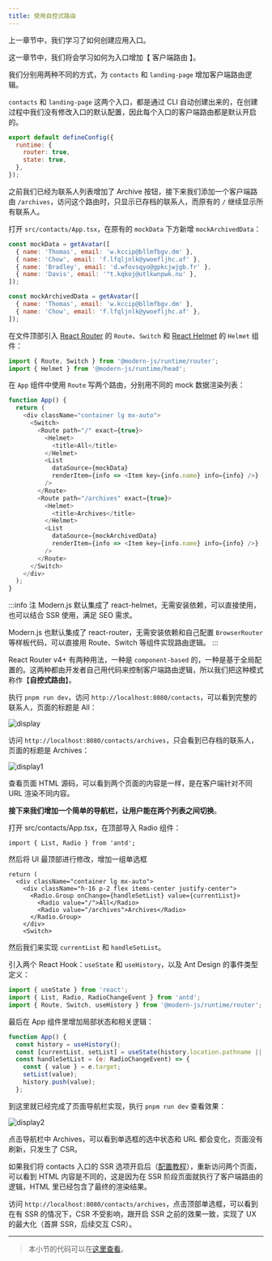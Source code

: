 ```yaml
---
title: 使用自控式路由​​​​
---
```


上一章节中，我们学习了如何创建应用入口。

这一章节中，我们将会学习如何为入口增加【 客户端路由 】。

我们分别用两种不同的方式，为 `contacts` 和 `landing-page` 增加客户端路由逻辑。

`contacts` 和 `landing-page` 这两个入口，都是通过 CLI 自动创建出来的，在创建过程中我们没有修改入口的默认配置，因此每个入口的客户端路由都是默认开启的。

```js title="modern.config.js"
export default defineConfig({
  runtime: {
    router: true,
    state: true,
  },
});
```

之前我们已经为联系人列表增加了 Archive 按钮，接下来我们添加一个客户端路由 `/archives`，访问这个路由时，只显示已存档的联系人，而原有的 `/` 继续显示所有联系人。

打开 `src/contacts/App.tsx`，在原有的 `mockData` 下方新增 `mockArchivedData`：

```js
const mockData = getAvatar([
  { name: 'Thomas', email: 'w.kccip@bllmfbgv.dm' },
  { name: 'Chow', email: 'f.lfqljnlk@ywoefljhc.af' },
  { name: 'Bradley', email: 'd.wfovsqyo@gpkcjwjgb.fr' },
  { name: 'Davis', email: '"t.kqkoj@utlkwnpwk.nu' },
]);

const mockArchivedData = getAvatar([
  { name: 'Thomas', email: 'w.kccip@bllmfbgv.dm' },
  { name: 'Chow', email: 'f.lfqljnlk@ywoefljhc.af' },
]);
```

在文件顶部引入 [React Router](https://reactrouter.com/) 的 `Route`、`Switch` 和 [React Helmet](https://github.com/nfl/react-helmet) 的 `Helmet` 组件：

```js
import { Route, Switch } from '@modern-js/runtime/router';
import { Helmet } from '@modern-js/runtime/head';
```

在 `App` 组件中使用 `Route` 写两个路由，分别用不同的 mock 数据渲染列表：

```js
function App() {
  return (
    <div className="container lg mx-auto">
      <Switch>
        <Route path="/" exact={true}>
          <Helmet>
            <title>All</title>
          </Helmet>
          <List
            dataSource={mockData}
            renderItem={info => <Item key={info.name} info={info} />}
          />
        </Route>
        <Route path="/archives" exact={true}>
          <Helmet>
            <title>Archives</title>
          </Helmet>
          <List
            dataSource={mockArchivedData}
            renderItem={info => <Item key={info.name} info={info} />}
          />
        </Route>
      </Switch>
    </div>
  );
}
```

:::info 注
Modern.js 默认集成了 react-helmet，无需安装依赖，可以直接使用，也可以结合 SSR 使用，满足 SEO 需求。

Modern.js 也默认集成了 react-router，无需安装依赖和自己配置 `BrowserRouter` 等样板代码，可以直接用 Route、Switch 等组件实现路由逻辑。
:::

React Router v4+ 有两种用法，一种是 `component-based` 的，一种是基于全局配置的。这两种都由开发者自己用代码来控制客户端路由逻辑，所以我们把这种模式称作【**自控式路由**】。

执行 `pnpm run dev`，访问 `http://localhost:8080/contacts`，可以看到完整的联系人，页面的标题是 All：

![display](https://lf3-static.bytednsdoc.com/obj/eden-cn/aphqeh7uhohpquloj/modern-js/docs/08/display.png)

访问 `http://localhost:8080/contacts/archives`，只会看到已存档的联系人，页面的标题是 Archives：

![display1](https://lf3-static.bytednsdoc.com/obj/eden-cn/aphqeh7uhohpquloj/modern-js/docs/08/display1.png)

查看页面 HTML 源码，可以看到两个页面的内容是一样，是在客户端针对不同 URL 渲染不同内容。

**接下来我们增加一个简单的导航栏，让用户能在两个列表之间切换**。

打开 src/contacts/App.tsx，在顶部导入 Radio 组件：

```tsx
import { List, Radio } from 'antd';
```

然后将 UI 最顶部进行修改，增加一组单选框

```tsx {3-8}
return (
  <div className="container lg mx-auto">
    <div className="h-16 p-2 flex items-center justify-center">
      <Radio.Group onChange={handleSetList} value={currentList}>
        <Radio value="/">All</Radio>
        <Radio value="/archives">Archives</Radio>
      </Radio.Group>
    </div>
    <Switch>
```

然后我们来实现 `currentList` 和 `handleSetList`。

引入两个 React Hook：`useState` 和 `useHistory`，以及 Ant Design 的事件类型定义：

```js
import { useState } from 'react';
import { List, Radio, RadioChangeEvent } from 'antd';
import { Route, Switch, useHistory } from '@modern-js/runtime/router';
```

最后在 App 组件里增加局部状态和相关逻辑：

```js {2-8}
function App() {
  const history = useHistory();
  const [currentList, setList] = useState(history.location.pathname || '/');
  const handleSetList = (e: RadioChangeEvent) => {
    const { value } = e.target;
    setList(value);
    history.push(value);
  };
```

到这里就已经完成了页面导航栏实现，执行 `pnpm run dev` 查看效果：

![display2](https://lf3-static.bytednsdoc.com/obj/eden-cn/aphqeh7uhohpquloj/modern-js/docs/08/display2.png)

点击导航栏中 Archives，可以看到单选框的选中状态和 URL 都会变化，页面没有刷新，只发生了 CSR。

如果我们将 contacts 入口的 SSR 选项开启后（[配置教程](/docs/configure/app/server/ssr)），重新访问两个页面，可以看到 HTML 内容是不同的，这是因为在 SSR 阶段页面就执行了客户端路由的逻辑，HTML 里已经包含了最终的渲染结果。

访问 `http://localhost:8080/contacts/archives`，点击顶部单选框，可以看到在有 SSR 的情况下，CSR 不受影响，跟开启 SSR 之前的效果一致，实现了 UX 的最大化（首屏 SSR，后续交互 CSR）。

---

> 本小节的代码可以在[这里查看](https://github.com/modern-js-dev/modern-js-examples/tree/main/tutorials/c08/hello-modern)。
